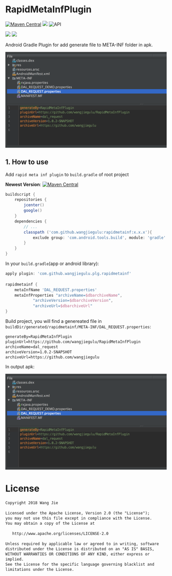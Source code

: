 # RapidMetaInfPlugin

[![Maven Central](https://maven-badges.herokuapp.com/maven-central/com.github.wangjiegulu/rapidmetainf/badge.svg)](https://maven-badges.herokuapp.com/maven-central/com.github.wangjiegulu/rapidmetainf) [![](https://img.shields.io/badge/license-Apache%202-orange.svg)](http://www.apache.org/licenses/LICENSE-2.0) ![API](https://img.shields.io/badge/API-1%2B-brightgreen.svg?style=flat)

[![](https://img.shields.io/badge/blog-Wang%20Jie-228377.svg)](https://blog.wangjiegulu.com) [![](https://img.shields.io/badge/twitter-@wangjiegulu-blue.svg)](https://twitter.com/wangjiegulu)

Android Gradle Plugin for add generate file to META-INF folder in apk.

<img src='images/apk_meta_inf.png' width=600px/>

## 1. How to use

Add `rapid meta inf plugin` to `build.gradle` of root project 

**Newest Version**: [![Maven Central](https://maven-badges.herokuapp.com/maven-central/com.github.wangjiegulu/rapidmetainf/badge.svg)](https://maven-badges.herokuapp.com/maven-central/com.github.wangjiegulu/rapidmetainf)

```groovy
buildscript {
    repositories {
        jcenter()
        google()
    }
    dependencies {
        // ...
        classpath ('com.github.wangjiegulu:rapidmetainf:x.x.x'){
            exclude group: 'com.android.tools.build', module: 'gradle'
        }
    }
}
```

In your `build.gradle`(app or android library):

```groovy
apply plugin: 'com.github.wangjiegulu.plg.rapidmetainf'

rapidmetainf {
    metaInfName 'DAL_REQUEST.properties'
    metaInfProperties "archiveName=$dbarchiveName",
            "archiveVersion=$dbarchiveVersion",
            "archiveUrl=$dbarchiveUrl"
}
```

Build project, you will find a genereated file in `buildDir/generated/rapidmetainf/META-INF/DAL_REQUEST.properties`:

```
generateBy=RapidMetaInfPlugin
pluginUrl=https://github.com/wangjiegulu/RapidMetaInfPlugin
archiveName=dal_request
archiveVersion=1.0.2-SNAPSHOT
archiveUrl=https://github.com/wangjiegulu
```

In output apk:

<img src='images/apk_meta_inf.png' width=600px/>


License
=======


```
Copyright 2018 Wang Jie

Licensed under the Apache License, Version 2.0 (the "License");
you may not use this file except in compliance with the License.
You may obtain a copy of the License at

   http://www.apache.org/licenses/LICENSE-2.0

Unless required by applicable law or agreed to in writing, software
distributed under the License is distributed on an "AS IS" BASIS,
WITHOUT WARRANTIES OR CONDITIONS OF ANY KIND, either express or implied.
See the License for the specific language governing blacklist and
limitations under the License.
```



